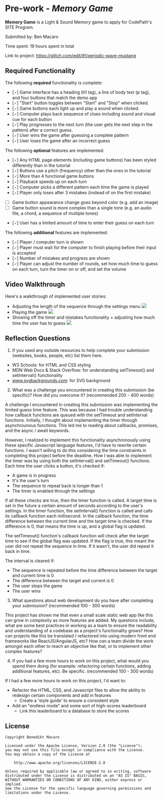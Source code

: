 # Pre-work - *Memory Game*

**Memory Game** is a Light & Sound Memory game to apply for CodePath's SITE Program. 

Submitted by: Ben Macaro

Time spent: 19 hours spent in total

Link to project: https://glitch.com/edit/#!/periodic-wave-mustang

## Required Functionality

The following **required** functionality is complete:

* [🗸] Game interface has a heading (h1 tag), a line of body text (p tag), and four buttons that match the demo app
* [🗸] "Start" button toggles between "Start" and "Stop" when clicked. 
* [🗸] Game buttons each light up and play a sound when clicked. 
* [🗸] Computer plays back sequence of clues including sound and visual cue for each button
* [🗸] Play progresses to the next turn (the user gets the next step in the pattern) after a correct guess. 
* [🗸] User wins the game after guessing a complete pattern
* [🗸] User loses the game after an incorrect guess

The following **optional** features are implemented:

* [🗸] Any HTML page elements (including game buttons) has been styled differently than in the tutorial
* [🗸] Buttons use a pitch (frequency) other than the ones in the tutorial
* [🗸] More than 4 functional game buttons
* [🗸] Playback speeds up on each turn
* [🗸] Computer picks a different pattern each time the game is played
* [🗸] Player only loses after 3 mistakes (instead of on the first mistake)
* [ ] Game button appearance change goes beyond color (e.g. add an image)
* [ ] Game button sound is more complex than a single tone (e.g. an audio file, a chord, a sequence of multiple tones)
* [🗸] User has a limited amount of time to enter their guess on each turn

The following **additional** features are implemented:

- [🗸] Player / computer turn is shown
- [🗸] Player must wait for the computer to finish playing before their input is accepted
- [🗸] Number of mistakes and progress are shown
- [🗸] Player can adjust the number of rounds, set how much time to guess on each turn, turn the timer on or off, and set the volume 

## Video Walkthrough

Here's a walkthrough of implemented user stories:
 - Adjusting the length of the sequence through the settings menu
![](http://g.recordit.co/8IcDTpubi7.gif)
 - Playing the game
![](http://g.recordit.co/b9LMBR9ehx.gif)
 - Showing off the timer and mistakes functionality + adjusting how much time the user has to guess
![](http://g.recordit.co/2zTRmfDlUw.gif)



## Reflection Questions
1. If you used any outside resources to help complete your submission (websites, books, people, etc) list them here. 
- W3 Schools: for HTML and CSS styling
- MDN Web Docs & Stack Overflow: for understanding setTimeout() and setInterval() functionality
- www.svgbackgrounds.com: for SVG background 

2. What was a challenge you encountered in creating this submission (be specific)? How did you overcome it? (recommended 200 - 400 words)  

A challenge I encountered in creating this submission was implementing the limited guess time feature. This was because I had trouble understanding how callback functions are queued with the setTimeout and setInterval functions. Initially, I thought about implementing the timer through asynchrounous functions. This led me to reading about callbacks, promises, and the async / await keywords.  

However, I realized to implement this functionality asynchronously using these specific Javascript language features, I'd have to rewrite certain functions. I wasn't willing to do this considering the time constraints in completing this project before the deadline. How I was able to implement the timer was by using both the setInterval() and setTimeout() functions.  
Each time the user clicks a button, it's checked if:
 - A game is in progress
 - It's the user's turn
 - The sequence to repeat back is longer than 1
 - The timer is enabled through the settings  
  
If all these checks are true, then the timer function is called. A target time is set in the future a certain amount of seconds according to the user's settings. In the timer function, the setInterval() function is called and calls its callback function each millisecond. In the callback function, the time difference between the current time and the target time is checked. If the difference is 0, that means the time is up, and a global flag is updated.   

The setTimeout() function's callback function will check after the target time to see if the global flag was updated. If the flag is true, this meant the user did not repeat the sequence in time. If it wasn't, the user did repeat it back in time.

The interval is cleared if:
 - The sequence is repeated before the time difference between the target and current time is 0
 - The difference between the target and current is 0
 - The user stops the game
 - The user wins

3. What questions about web development do you have after completing your submission? (recommended 100 - 300 words)  

This project has shown me that even a small scale static web app like this can grow in complexity as more features are added. My questions include, what are some best practices in working as a team to ensure the readability and understanding of a codebase as a project's functionality grows? How can projects like this be translated / refactored into using modern front end frameworks like ReactJS/AngularJS, etc? How can a team divide the work amongst each other to reach an objective like that, or to implement other complex features?


4. If you had a few more hours to work on this project, what would you spend them doing (for example: refactoring certain functions, adding additional features, etc). Be specific. (recommended 100 - 300 words)  

If I had a few more hours to work on this project, I'd want to:
 - Refactor the HTML, CSS, and Javascript files to allow the ability to redesign certain components and add in features
   - Create a 'style guide' to ensure a consistent style 
 - Add an "endless mode" and some sort of high-scores leaderboard
   - Link this leaderboard to a database to store the scores



## License

    Copyright Benedikt Macaro

    Licensed under the Apache License, Version 2.0 (the "License");
    you may not use this file except in compliance with the License.
    You may obtain a copy of the License at

        http://www.apache.org/licenses/LICENSE-2.0

    Unless required by applicable law or agreed to in writing, software
    distributed under the License is distributed on an "AS IS" BASIS,
    WITHOUT WARRANTIES OR CONDITIONS OF ANY KIND, either express or implied.
    See the License for the specific language governing permissions and
    limitations under the License.